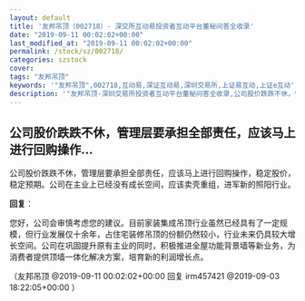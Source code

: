 ```yaml
---
layout: default
title: '友邦吊顶（002718）- 深交所互动易投资者互动平台董秘问答全收录'
date: "2019-09-11 00:02:02+00:00"
last_modified_at: "2019-09-11 00:02:02+00:00"
permalink: /stock/sz/002718/
categories: szstock
cover: 
tags: "友邦吊顶"
keywords: '"友邦吊顶",002718,互动易,深证互动易,深圳交易所,上证易互动,上证e互动'
description: '"友邦吊顶-深圳交易所投资者互动平台董秘问答全收录,公司股价跌跌不休，管理层要承担全部责任，应该马上进行回购操作，稳定股价，稳定预期。公司在主业上已经没有成长空间，应该卖壳重组，进军新的照阳行业。"'
---
```


## 公司股价跌跌不休，管理层要承担全部责任，应该马上进行回购操作...

公司股价跌跌不休，管理层要承担全部责任，应该马上进行回购操作，稳定股价，稳定预期。公司在主业上已经没有成长空间，应该卖壳重组，进军新的照阳行业。

**回复**：

您好，公司会审慎考虑您的建议。目前家装集成吊顶行业虽然已经具有了一定规模，但行业发展仅十余年，占住宅装修吊顶的份额仍然较小，行业未来仍具较大增长空间。公司在巩固提升原有主业的同时，积极推进全屋功能背景墙等新业务，为消费者提供顶墙一体化解决方案，培育新的利润增长点。 

（友邦吊顶  @2019-09-11 00:02:02+00:00 回复 irm457421  @2019-09-03 18:22:05+00:00 ）


